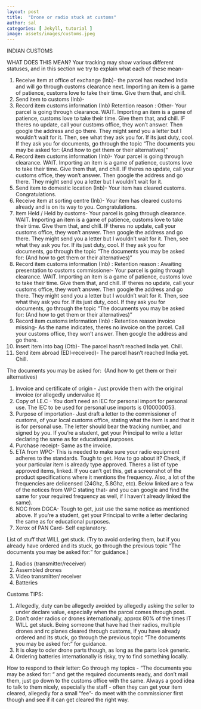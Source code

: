 ```yaml
---
layout: post
title:  "Drone or radio stuck at customs"
author: sal
categories: [ Jekyll, tutorial ]
image: assets/images/customs.jpeg
---
```

INDIAN CUSTOMS

WHAT DOES THIS MEAN?
Your tracking may show various different statuses, and in this section we try to explain what each of these mean-
1. Receive item at office of exchange (Inb)- the parcel has reached India and will go through customs clearance next. Importing an item is a game of patience, customs love to take their time. Give them that, and chill.
2. Send item to customs (Inb)- 
3.  Record item customs information (Inb) Retention reason : Other- Your parcel is going through clearance. WAIT. Importing an item is a game of patience, customs love to take their time. Give them that, and chill. IF theres no update, call your customs office, they won’t answer. Then google the address and go there. They might send you a letter but I wouldn’t wait for it. Then, see what they ask you for. If its just duty, cool. If they ask you for documents, go through the topic “The documents you may be asked for: (And how to get them or their alternatives)”
4. Record item customs information (Inb)- Your parcel is going through clearance. WAIT. Importing an item is a game of patience, customs love to take their time. Give them that, and chill. IF theres no update, call your customs office, they won’t answer. Then google the address and go there. They might send you a letter but I wouldn’t wait for it.
5. Send item to domestic location (Inb)- Your item has cleared customs. Congratulations.
6. Receive item at sorting centre (Inb)- Your item has cleared customs already and is on its way to you. Congratulations.
7. Item Held / Held by customs- Your parcel is going through clearance. WAIT. Importing an item is a game of patience, customs love to take their time. Give them that, and chill. IF theres no update, call your customs office, they won’t answer. Then google the address and go there. They might send you a letter but I wouldn’t wait for it. Then, see what they ask you for. If its just duty, cool. If they ask you for documents, go through the topic “The documents you may be asked for: (And how to get them or their alternatives)”
8.  Record item customs information (Inb) : Retention reason : Awaiting presentation to customs commissioner- Your parcel is going through clearance. WAIT. Importing an item is a game of patience, customs love to take their time. Give them that, and chill. IF theres no update, call your customs office, they won’t answer. Then google the address and go there. They might send you a letter but I wouldn’t wait for it. Then, see what they ask you for. If its just duty, cool. If they ask you for documents, go through the topic “The documents you may be asked for: (And how to get them or their alternatives)”
9.  Record item customs information (Inb) : Retention reason invoice missing- As the name indicates, theres no invoice on the parcel. Call your customs office, they won’t answer. Then google the address and go there.
10.  Insert item into bag (Otb)- The parcel hasn’t reached India yet. Chill.
11. Send item abroad (EDI-received)- The parcel hasn’t reached India yet. Chill.



The documents you may be asked for: 
(And how to get them or their alternatives)

1.  Invoice and certificate of origin - Just provide them with the original invoice (or allegedly undervalue it)
2.  Copy of I.E.C - You don’t need an IEC for personal import for personal use. The IEC to be used for personal use imports is 0100000053.
3.  Purpose of importation- Just draft a letter to the commissioner of customs, of your local customs office, stating what the item is and that it is for personal use. The letter should bear the tracking number, and signed by you. If you’re a student, get your Principal to write a letter declaring the same as for educational purposes.
4.  Purchase receipt- Same as the invoice.
5. ETA from WPC- This is needed to make sure your radio equipment adheres to the standards. Tough to get. How to go about it? Check, if your particular item is already type approved. Theres a list of type approved items, linked. If you can’t get this, get a screenshot of the product specifications where it mentions the frequency. Also, a lot of the frequencies are delicensed (24Ghz, 5.8Ghz, etc). Below linked are a few of the notices from WPC stating that- and you can google and find the same for your required frequency as well, if I haven’t already linked the same).  
6. NOC from DGCA- Tough to get, just use the same notice as mentioned above.  If you’re a student, get your Principal to write a letter declaring the same as for educational purposes.
7. Xerox of PAN Card- Self explanatory.


List of stuff that WILL get stuck.
(Try to avoid ordering them, but if you already have ordered and its stuck, go through the previous topic “The documents you may be asked for:” for guidance.)
1. Radios (transmitter/receiver)
2. Assembled drones
3. Video transmitter/ receiver
4. Batteries


Customs TIPS:
1. Allegedly, duty can be allegedly avoided by allegedly asking the seller to under declare value, especially when the parcel comes through post.
2. Don’t order radios or drones internationally, approx 80% of the times IT WILL get stuck. Being someone that have had their radios, multiple drones and rc planes cleared through customs, if you have already ordered and its stuck, go through the previous topic “The documents you may be asked for:” for guidance.
3. It is okay to oder drone parts though, as long as the parts look generic.
4. Ordering batteries internationally is risky, try to find something locally.


How to respond to their letter:
Go through my topics - “The documents you may be asked for: “ and get the required documents ready, and don’t mail them, just go down to the customs office with the same. Always a good idea to talk to them nicely, especially the staff - often they can get your item cleared, allegedly for a small “fee”- do meet with the commissioner first though and see if it can get cleared the right way.





